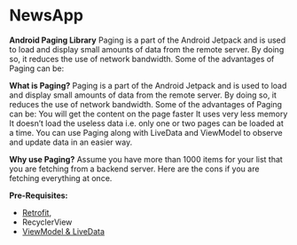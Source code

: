 # NewsApp
**Android Paging Library**
Paging is a part of the Android Jetpack and is used to load and display small amounts of data from the remote server. By doing so, it reduces the use of network bandwidth.
Some of the advantages of Paging can be:

**What is Paging?**
Paging is a part of the Android Jetpack and is used to load and display small amounts of data from the remote server. By doing so, it reduces the use of network bandwidth. Some of the advantages of Paging can be:
You will get the content on the page faster
It uses very less memory
It doesn’t load the useless data i.e. only one or two pages can be loaded at a time.
You can use Paging along with LiveData and ViewModel to observe and update data in an easier way.

**Why use Paging?**
Assume you have more than 1000 items for your list that you are fetching from a backend server. Here are the cons if you are fetching everything at once.

**Pre-Requisites:** 
- [Retrofit](https://github.com/square/retrofit), 
- RecyclerView 
- [ViewModel & LiveData](https://github.com/android/architecture-components-samples) 
